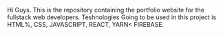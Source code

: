    Hi Guys. This is the repository containing the portfolio website for the fullstack web developers.
   Teshnologies Going to be used in this project is HTML%, CSS, JAVASCRIPT, REACT, YARN< FIREBASE.
